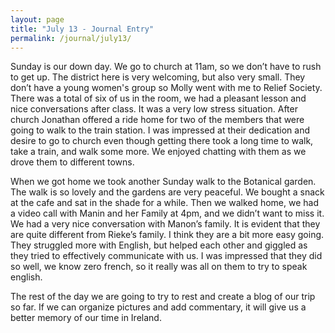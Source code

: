 ```yaml
---
layout: page
title: "July 13 - Journal Entry"
permalink: /journal/july13/
---
```


Sunday is our down day. We go to church at 11am, so we don’t have to rush to get up. The district here is very welcoming, but also very small. They don’t have a young women's group so Molly went with me to Relief Society. There was a total of six of us in the room, we had a pleasant lesson and nice conversations after class. It was a very low stress situation. After church Jonathan offered a ride home for two of the members that were going to walk to the train station. I was impressed at their dedication and desire to go to church even though getting there took a long time to walk, take a train, and walk some more. We enjoyed chatting with them as we drove them to different towns. 

When we got home we took another Sunday walk to the Botanical garden. The walk is so lovely and the gardens are very peaceful. We bought a snack at the cafe and sat in the shade for a while. Then we walked home, we had a video call with Manin and her Family at 4pm, and we didn’t want to miss it. We had a very nice conversation with Manon’s family. It is evident that they are quite different from Rieke’s family. I think they are a bit more easy going. They struggled more with English, but helped each other and giggled as they tried to effectively communicate with us. I was impressed that they did so well, we know zero french, so it really was all on them to try to speak english. 

The rest of the day we are going to try to rest and create a blog of our trip so far. If we can organize pictures and add commentary, it will give us a better memory of our time in Ireland. 
